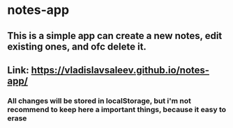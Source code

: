 # notes-app
## This is a simple app can create a new notes, edit existing ones, and ofc delete it.
## Link: https://vladislavsaleev.github.io/notes-app/
### All changes will be stored in localStorage, but i'm not recommend to keep here a important things, because it easy to erase
